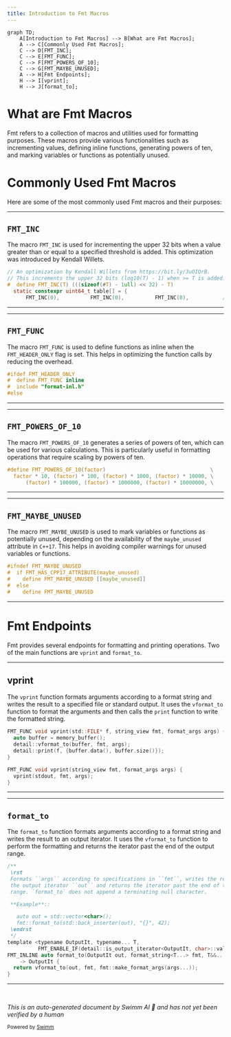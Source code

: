 ```yaml
---
title: Introduction to Fmt Macros
---
```

```mermaid
graph TD;
    A[Introduction to Fmt Macros] --> B[What are Fmt Macros];
    A --> C[Commonly Used Fmt Macros];
    C --> D[FMT_INC];
    C --> E[FMT_FUNC];
    C --> F[FMT_POWERS_OF_10];
    C --> G[FMT_MAYBE_UNUSED];
    A --> H[Fmt Endpoints];
    H --> I[vprint];
    H --> J[format_to];
```

# What are Fmt Macros

Fmt refers to a collection of macros and utilities used for formatting purposes. These macros provide various functionalities such as incrementing values, defining inline functions, generating powers of ten, and marking variables or functions as potentially unused.

# Commonly Used Fmt Macros

Here are some of the most commonly used Fmt macros and their purposes:

<SwmSnippet path="/src/3rdparty/fmt/format.h" line="1216">

---

## <SwmToken path="src/3rdparty/fmt/format.h" pos="1218:4:4" line-data="#  define FMT_INC(T) (((sizeof(#T) - 1ull) &lt;&lt; 32) - T)">`FMT_INC`</SwmToken>

The macro <SwmToken path="src/3rdparty/fmt/format.h" pos="1218:4:4" line-data="#  define FMT_INC(T) (((sizeof(#T) - 1ull) &lt;&lt; 32) - T)">`FMT_INC`</SwmToken> is used for incrementing the upper 32 bits when a value greater than or equal to a specified threshold is added. This optimization was introduced by Kendall Willets.

```c
// An optimization by Kendall Willets from https://bit.ly/3uOIQrB.
// This increments the upper 32 bits (log10(T) - 1) when >= T is added.
#  define FMT_INC(T) (((sizeof(#T) - 1ull) << 32) - T)
  static constexpr uint64_t table[] = {
      FMT_INC(0),          FMT_INC(0),          FMT_INC(0),           // 8
```

---

</SwmSnippet>

<SwmSnippet path="/src/3rdparty/fmt/format.h" line="4527">

---

## <SwmToken path="src/3rdparty/fmt/format.h" pos="4528:4:4" line-data="#  define FMT_FUNC inline">`FMT_FUNC`</SwmToken>

The macro <SwmToken path="src/3rdparty/fmt/format.h" pos="4528:4:4" line-data="#  define FMT_FUNC inline">`FMT_FUNC`</SwmToken> is used to define functions as inline when the <SwmToken path="src/3rdparty/fmt/format.h" pos="4527:3:3" line-data="#ifdef FMT_HEADER_ONLY">`FMT_HEADER_ONLY`</SwmToken> flag is set. This helps in optimizing the function calls by reducing the overhead.

```c
#ifdef FMT_HEADER_ONLY
#  define FMT_FUNC inline
#  include "format-inl.h"
#else
```

---

</SwmSnippet>

<SwmSnippet path="/src/3rdparty/fmt/format.h" line="1120">

---

## <SwmToken path="src/3rdparty/fmt/format.h" pos="1120:3:3" line-data="#define FMT_POWERS_OF_10(factor)                                  \">`FMT_POWERS_OF_10`</SwmToken>

The macro <SwmToken path="src/3rdparty/fmt/format.h" pos="1120:3:3" line-data="#define FMT_POWERS_OF_10(factor)                                  \">`FMT_POWERS_OF_10`</SwmToken> generates a series of powers of ten, which can be used for various calculations. This is particularly useful in formatting operations that require scaling by powers of ten.

```c
#define FMT_POWERS_OF_10(factor)                                  \
  factor * 10, (factor) * 100, (factor) * 1000, (factor) * 10000, \
      (factor) * 100000, (factor) * 1000000, (factor) * 10000000, \
```

---

</SwmSnippet>

<SwmSnippet path="/src/3rdparty/fmt/format.h" line="146">

---

## <SwmToken path="src/3rdparty/fmt/format.h" pos="146:3:3" line-data="#ifndef FMT_MAYBE_UNUSED">`FMT_MAYBE_UNUSED`</SwmToken>

The macro <SwmToken path="src/3rdparty/fmt/format.h" pos="146:3:3" line-data="#ifndef FMT_MAYBE_UNUSED">`FMT_MAYBE_UNUSED`</SwmToken> is used to mark variables or functions as potentially unused, depending on the availability of the <SwmToken path="src/3rdparty/fmt/format.h" pos="147:6:6" line-data="#  if FMT_HAS_CPP17_ATTRIBUTE(maybe_unused)">`maybe_unused`</SwmToken> attribute in <SwmToken path="src/3rdparty/fmt/format.h" pos="514:24:26" line-data="// A workaround for std::string not having mutable data() until C++17.">`C++17`</SwmToken>. This helps in avoiding compiler warnings for unused variables or functions.

```c
#ifndef FMT_MAYBE_UNUSED
#  if FMT_HAS_CPP17_ATTRIBUTE(maybe_unused)
#    define FMT_MAYBE_UNUSED [[maybe_unused]]
#  else
#    define FMT_MAYBE_UNUSED
```

---

</SwmSnippet>

# Fmt Endpoints

Fmt provides several endpoints for formatting and printing operations. Two of the main functions are <SwmToken path="src/3rdparty/fmt/format-inl.h" pos="1470:4:4" line-data="FMT_FUNC void vprint(std::FILE* f, string_view fmt, format_args args) {">`vprint`</SwmToken> and <SwmToken path="src/3rdparty/fmt/core.h" pos="2846:5:5" line-data=" range. `format_to` does not append a terminating null character.">`format_to`</SwmToken>.

<SwmSnippet path="/src/3rdparty/fmt/format-inl.h" line="1470">

---

## vprint

The <SwmToken path="src/3rdparty/fmt/format-inl.h" pos="1470:4:4" line-data="FMT_FUNC void vprint(std::FILE* f, string_view fmt, format_args args) {">`vprint`</SwmToken> function formats arguments according to a format string and writes the result to a specified file or standard output. It uses the <SwmToken path="src/3rdparty/fmt/format-inl.h" pos="1472:3:3" line-data="  detail::vformat_to(buffer, fmt, args);">`vformat_to`</SwmToken> function to format the arguments and then calls the <SwmToken path="src/3rdparty/fmt/format-inl.h" pos="1473:3:3" line-data="  detail::print(f, {buffer.data(), buffer.size()});">`print`</SwmToken> function to write the formatted string.

```c
FMT_FUNC void vprint(std::FILE* f, string_view fmt, format_args args) {
  auto buffer = memory_buffer();
  detail::vformat_to(buffer, fmt, args);
  detail::print(f, {buffer.data(), buffer.size()});
}

FMT_FUNC void vprint(string_view fmt, format_args args) {
  vprint(stdout, fmt, args);
}
```

---

</SwmSnippet>

<SwmSnippet path="/src/3rdparty/fmt/core.h" line="2842">

---

## <SwmToken path="src/3rdparty/fmt/core.h" pos="2846:5:5" line-data=" range. `format_to` does not append a terminating null character.">`format_to`</SwmToken>

The <SwmToken path="src/3rdparty/fmt/core.h" pos="2846:5:5" line-data=" range. `format_to` does not append a terminating null character.">`format_to`</SwmToken> function formats arguments according to a format string and writes the result to an output iterator. It uses the <SwmToken path="src/3rdparty/fmt/core.h" pos="2858:3:3" line-data="  return vformat_to(out, fmt, fmt::make_format_args(args...));">`vformat_to`</SwmToken> function to perform the formatting and returns the iterator past the end of the output range.

```c
/**
 \rst
 Formats ``args`` according to specifications in ``fmt``, writes the result to
 the output iterator ``out`` and returns the iterator past the end of the output
 range. `format_to` does not append a terminating null character.

 **Example**::

   auto out = std::vector<char>();
   fmt::format_to(std::back_inserter(out), "{}", 42);
 \endrst
 */
template <typename OutputIt, typename... T,
          FMT_ENABLE_IF(detail::is_output_iterator<OutputIt, char>::value)>
FMT_INLINE auto format_to(OutputIt out, format_string<T...> fmt, T&&... args)
    -> OutputIt {
  return vformat_to(out, fmt, fmt::make_format_args(args...));
}
```

---

</SwmSnippet>

&nbsp;

*This is an auto-generated document by Swimm AI 🌊 and has not yet been verified by a human*

<SwmMeta version="3.0.0" repo-id="Z2l0aHViJTNBJTNBT3BlblRURC1jb3BpbG90LWRlbW8lM0ElM0Fzd2ltbWlv" repo-name="OpenTTD-copilot-demo"><sup>Powered by [Swimm](/)</sup></SwmMeta>
